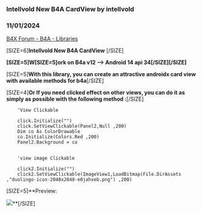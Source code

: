 ### Intellvold New B4A CardView by intellvold
### 11/01/2024
[B4X Forum - B4A - Libraries](https://www.b4x.com/android/forum/threads/163892/)

[SIZE=6]**Intellvold New B4A CardView** [/SIZE]  
  
**[SIZE=5]**W**[SIZE=5]**ork on B4a v12 –> Android 14 api 34**[/SIZE][/SIZE]**  
  
[SIZE=5]**With this library, you can create an attractive androidx card view with available methods for b4a**[/SIZE]  
  
  
[SIZE=4]**Or If you need clicked effect on other views, you can do it as simply as possible with the following method :**[/SIZE]  
  

```B4X
    'View Clickable  
     
    click.Initialize("")  
    click.SetViewClickable(Panel2,Null ,200)  
    Dim co As ColorDrawable  
    co.Initialize(Colors.Red ,200)  
    Panel2.Background = co  
     
     
    'view image Clickable  
     
    click2.Initialize("")  
    click2.SetViewClickable(ImageView1,LoadBitmap(File.DirAssets ,"duolingo-icon-2048x2048-e0jahxeb.png") ,200)
```

  
  
  
  
  
[SIZE=5]**Preview:  
  
![](https://www.b4x.com/android/forum/attachments/158188)**[/SIZE]